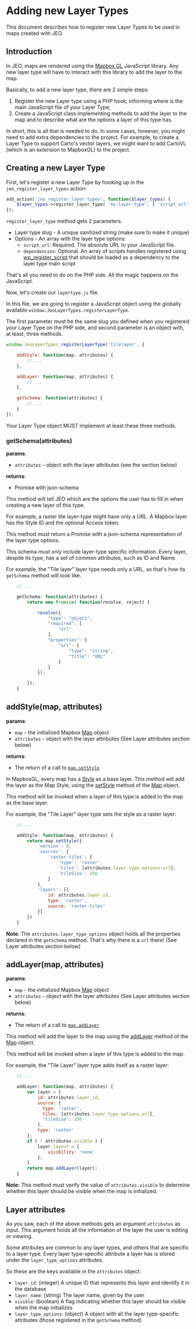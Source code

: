 # Adding new Layer Types

This document describes how to register new Layer Types to be used in maps created with JEO.

## Introduction

In JEO, maps are rendered using the [Mapbox GL](https://docs.mapbox.com/mapbox-gl-js/api/) JavaScript library. Any new layer type will have to interact with this library to add the layer to the map.

Basically, to add a new layer type, there are 2 simple steps:

1. Register the new Layer type using a PHP hook, informing where is the main JavaScript file of your Layer Type;
2. Create a JavaScript class implementing methods to add the layer to the map and to describe what are the options a layer of this type has.

In short, this is all that is needed to do. In some cases, however, you might need to add extra dependencies to the project. For example, to create a Layer Type to support Carto's vector layers, we might want to add CartoVL (which is an extension to MapboxGL) to the project.

## Creating a new Layer Type

First, let's register a new Layer Type by hooking up in the `jeo_register_layer_types` action:

```php
add_action('jeo_register_layer_types', function($layer_types) {
    $layer_types->register_layer_type( 'my-layer-type', [ 'script_url' => plugin_dir_url( __FILE__ ) . '/js/layertype.js' ] );
});
```

`register_layer_type` method gets 2 parameters.

- Layer type slug - A unique sanitized string (make sure to make it unique)
- Options - An array with the layer type options:
  - `script_url`: Required. The absolute URL to your JavaScript file.
  - `dependencies`: Optional. An array of scripts handles registered using [wp_register_script](https://developer.wordpress.org/reference/functions/wp_register_script/) that should be loaded as a dependency to the layer type main script

That's all you need to do on the PHP side. All the magic happens on the JavaScript.

Now, let's create our `layertype.js` file.

In this file, we are going to register a JavaScript object using the globally available `window.JeoLayerTypes.registerLayerType`.

The first parameter must be the same slug you defined when you registered your Layer Type on the PHP side, and second parameter is an object with, at least, three methods.

```js
window.JeoLayerTypes.registerLayerType('tilelayer', {

    addStyle: function(map, attributes) {
        // ...
    },

    addLayer: function(map, attributes) {
        // ...
    },

    getSchema: function(attributes) {
        // ...
    }
});
```

Your Layer Type object MUST implement at least these three methods.

### getSchema(attributes)

**params**:

- `attributes` - object with the layer attributes (see the section below)

**returns**:

- Promise with json-schema

This method will tell JEO which are the options the user has to fill in when creating a new layer of this type.

For example, a raster tile layer-type might have only a URL. A Mapbox layer has the Style ID and the optional Access token.

This method must return a Promise with a json-schema representation of the layer type options.

This schema must only include layer-type specific information. Every layer, despite its type, has a set of common attributes, such as ID and Name.

For example, the "Tile layer" layer type needs only a URL, so that's how its `getSchema` method will look like.

```js
    // ...

    getSchema: function(attributes) {
        return new Promise( function(resolve, reject) {

            resolve({
                "type": "object",
                "required": [
                    "url"
                ],
                "properties": {
                    "url": {
                        "type": "string",
                        "title": "URL"
                    }
                }
            });

        });
    }
```

## addStyle(map, attributes)

**params**:

- `map` - the initialized Mapbox [Map](https://docs.mapbox.com/mapbox-gl-js/api/#map) object
- `attributes` - object with the layer attributes (See Layer attributes section below)

**returns**:

- The return of a call to [`map.setStyle`](https://docs.mapbox.com/mapbox-gl-js/api/#map#setstyle)

In MapboxGL, every map has a [Style](https://docs.mapbox.com/mapbox-gl-js/style-spec/) as a base layer. This method will add the layer as the Map Style, using the [setStyle](https://docs.mapbox.com/mapbox-gl-js/api/#map#setstyle) method of the [Map](https://docs.mapbox.com/mapbox-gl-js/api/#map) object.

This method will be invoked when a layer of this type is added to the map as the base layer.

For example, the "Tile Layer" layer type sets the style as a raster layer:

```js
    // ...

    addStyle: function(map, attributes) {
        return map.setStyle({
            'version': 8,
            'sources': {
                'raster-tiles': {
                    'type': 'raster',
                    'tiles': [attributes.layer_type_options.url],
                    'tileSize': 256
                }
            },
            'layers': [{
                id: attributes.layer_id,
                type: 'raster',
                source: 'raster-tiles'
            }]
        })
    }
```

**Note**: The `attributes.layer_type_options` object holds all the properties declared in the `getSchema` method. That's why there is a `url` there! (See Layer attributes section below)

## addLayer(map, attributes)

**params**:

- `map` - the initialized Mapbox [Map](https://docs.mapbox.com/mapbox-gl-js/api/#map) object
- `attributes` - object with the layer attributes (See Layer attributes section below)

**returns**:

- The return of a call to [`map.addLayer`](https://docs.mapbox.com/mapbox-gl-js/api/#map#addlayer)

This method will add the layer to the map using the [addLayer](https://docs.mapbox.com/mapbox-gl-js/api/#map#addlayer) method of the [Map](https://docs.mapbox.com/mapbox-gl-js/api/#map) object.

This method will be invoked when a layer of this type is added to the map.

For example, the "Tile Layer" layer type adds itself as a raster layer:

```js
    // ...

    addLayer: function(map, attributes) {
        var layer = {
            id: attributes.layer_id,
            source: {
              type: 'raster',
              tiles: [attributes.layer_type_options.url],
              "tileSize": 256
            },
            type: 'raster'
        };
        if ( ! attributes.visible ) {
            layer.layout = {
                visibility: 'none'
            };
        }
        return map.addLayer(layer);
    }

```

**Note:** This method must verify the value of `attributes.visible` to determine whether this layer should be visible when the map is initialized.

## Layer attributes

As you saw, each of the above methods gets an argument `attributes` as input. This argument holds all the information of the layer the user is editing or viewing.

Some attributes are common to any layer types, and others that are specific to a layer type. Every layer type-specific attribute a layer has is stored under the `layer_type_options` attributes.

So these are the keys available in the `attributes` object:

- `layer_id`: (integer) A unique ID that represents this layer and identify it in the database
- `layer_name`: (string) The layer name, given by the user
- `visible`: (boolean) A flag indicating whether this layer should be visible when the map initializes
- `layer_type_options`: (object) A object with all the layer type-specific attributes (those registered in the `getSchema` method)
